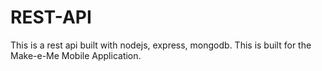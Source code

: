 # REST-API

This is a rest api built with nodejs, express, mongodb. This is built for the Make-e-Me Mobile Application.
